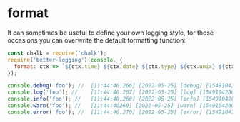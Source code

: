 # format

It can sometimes be useful to define your own logging style, for those occasions you can overwrite the default formatting function:

```javascript
const chalk = require('chalk');
require('better-logging')(console, {
  format: ctx => `${ctx.time} ${ctx.date} ${ctx.type} ${ctx.unix} ${ctx.STAMP('lel', chalk.blue)} ${ctx.msg}`
});

console.debug('foo'); //  [11:44:40.266] [2022-05-25] [debug] [1549104280572] [lel] foo
console.log('foo'); //    [11:44:40.267] [2022-05-25] [log] [1549104280574] [lel] foo
console.info('foo'); //   [11:44:40.268] [2022-05-25] [info] [1549104280577] [lel] foo
console.warn('foo'); //   [11:44:40269] [2022-05-25] [warn] [1549104280579] [lel] foo
console.error('foo'); //  [11:44:40.270] [2022-05-25] [error] [1549104280580] [lel] foo
```
